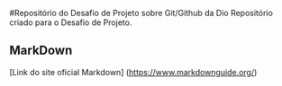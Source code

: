 #Repositório do Desafio de Projeto sobre Git/Github da Dio
Repositório criado para o Desafio de Projeto.


## MarkDown 
[Link do site oficial Markdown] (https://www.markdownguide.org/)
